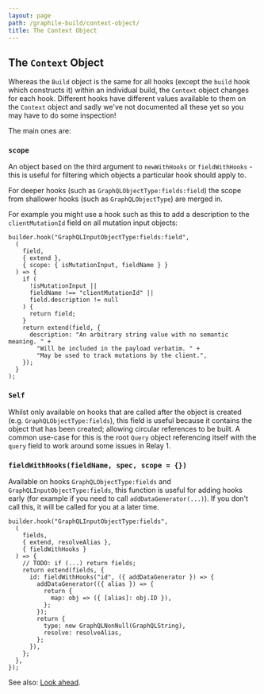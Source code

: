 ```yaml
---
layout: page
path: /graphile-build/context-object/
title: The Context Object
---
```


## The `Context` Object

Whereas the `Build` object is the same for all hooks (except the `build` hook
which constructs it) within an individual build, the `Context` object changes for
each hook. Different hooks have different values available to them on the `Context`
object and sadly we've not documented all these yet so you may have to do some
inspection!

The main ones are:

### `scope`

An object based on the third argument to `newWithHooks` or `fieldWithHooks` -
this is useful for filtering which objects a particular hook should apply to.

For deeper hooks (such as `GraphQLObjectType:fields:field`) the scope from
shallower hooks (such as `GraphQLObjectType`) are merged in.

For example you might use a hook such as this to add a description to the
`clientMutationId` field on all mutation input objects:

```js{5,7-11}
builder.hook("GraphQLInputObjectType:fields:field",
  (
    field,
    { extend },
    { scope: { isMutationInput, fieldName } }
  ) => {
    if (
      !isMutationInput ||
      fieldName !== "clientMutationId" ||
      field.description != null
    ) {
      return field;
    }
    return extend(field, {
      description: "An arbitrary string value with no semantic meaning. " +
        "Will be included in the payload verbatim. " +
        "May be used to track mutations by the client.",
    });
  }
);
```

### `Self`

Whilst only available on hooks that are called after the object is created
(e.g. `GraphQLObjectType:fields`), this field is useful because it contains the
object that has been created; allowing circular references to be built. A
common use-case for this is the root `Query` object referencing itself with the
`query` field to work around some issues in Relay 1.

### `fieldWithHooks(fieldName, spec, scope = {})`

Available on hooks `GraphQLObjectType:fields` and
`GraphQLInputObjectType:fields`, this function is useful for adding hooks early
(for example if you need to call `addDataGenerator(...)`). If you don't call
this, it will be called for you at a later time.

```js{5,9-19}
builder.hook("GraphQLInputObjectType:fields",
  (
    fields,
    { extend, resolveAlias },
    { fieldWithHooks }
  ) => {
    // TODO: if (...) return fields;
    return extend(fields, {
      id: fieldWithHooks("id", ({ addDataGenerator }) => {
        addDataGenerator(({ alias }) => {
          return {
            map: obj => ({ [alias]: obj.ID }),
          };
        });
        return {
          type: new GraphQLNonNull(GraphQLString),
          resolve: resolveAlias,
        };
      }),
    };
  },
});
```

See also: [Look ahead](/graphile-build/look-ahead/#when-creating-an-individual-field).

<!-- TODO: add more context properties -->
